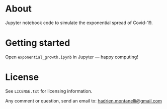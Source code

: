 # About
Jupyter notebook code to simulate the exponential spread of Covid-19.

# Getting started
Open `exponential_growth.ipynb` in Jupyter &mdash; happy computing!

# License
See `LICENSE.txt` for licensing information.

Any comment or question, send an email to: hadrien.montanelli@gmail.com
